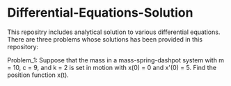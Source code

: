 # Differential-Equations-Solution
This repositry includes analytical solution to various differential equations.
There are three problems whose solutions has been provided in this repository:

Problem_1: Suppose that the mass in a mass-spring-dashpot system
with m = 10, c = 9, and k = 2 is set in motion with x(0) =
0 and x'(0) = 5. Find the position function x(t).
